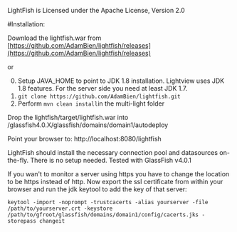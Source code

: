 
LightFish is Licensed under the Apache License, Version 2.0

#Installation:

Download the lightfish.war from [https://github.com/AdamBien/lightfish/releases](https://github.com/AdamBien/lightfish/releases)

or

0. Setup JAVA_HOME to point to JDK 1.8 installation. Lightview uses JDK 1.8 features. For the server side you need at least JDK 1.7.
1. `git clone https://github.com/AdamBien/lightfish.git`
2. Perform `mvn clean install`in the multi-light folder

Drop the lightfish/target/lightfish.war into /glassfish4.0.X/glassfish/domains/domain1/autodeploy

Point your browser to: http://localhost:8080/lightfish

LightFish should install the necessary connection pool and datasources on-the-fly. There is no setup needed. Tested with GlassFish v4.0.1

If you wan't to monitor a server using https you have to change the location to be https instead of http. Now export the ssl certificate from within your browser and run the jdk keytool to add the key of that server:

    keytool -import -noprompt -trustcacerts -alias yourserver -file /path/to/yourserver.crt -keystore /path/to/gfroot/glassfish/domains/domain1/config/cacerts.jks -storepass changeit
